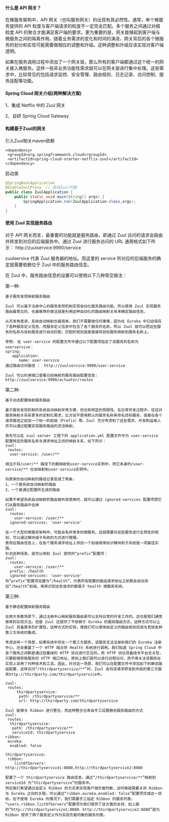 #### 什么是 API 网关？

在微服务架构中，API 网关（也叫服务网关）的出现有其必然性。通常，单个微服务提供的 API 粒度与客户端请求的粒度不一定完全匹配。多个服务之间通过对细粒度 API 的聚合才能满足客户端的要求。更为重要的是，网关能够起到客户端与微服务之间的隔离作用。随着业务需求的变化和时间的演进，网关背后的各个微服务的划分和实现可能需要做相应的调整和升级。这种调整和升级应该实现对客户端透明。

如果在服务调用过程中添加了一个网关层，那么所有的客户端都通过这个统一的网关接入微服务。这样一些非业务功能性需求就可以在网关层进行集中处理。这些需求中，比较常见的包括请求监控、安全管理、路由规则、日志记录、访问控制、服务适配等功能。

#### Spring Cloud 网关介绍(两种解决方案)

1、集成 Netflix 中的 Zuul 网关

2、自研 Spring Cloud Gateway

#### 构建基于Zuul的网关

引入Zuul相关maven依赖
```
<dependency>
 <groupId>org.springframework.cloud</groupId>
 <artifactId>spring-cloud-starter-netflix-zuul</artifactId>
</dependency>
```

启动类
```java
@SpringBootApplication
@EnableZuulProxy  // 启动Zuul代理
public class ZuulApplication {
    public static void main(String[] args) {
        SpringApplication.run(ZuulApplication.class,args);
    }
}
```

#### 使用 Zuul 实现服务路由

对于 API 网关而言，最重要的功能就是服务路由，即通过 Zuul 访问的请求会路由并转发到对应的后端服务中。通过 Zuul 进行服务访问的 URL 通用格式如下所示：
http://zuulservice:9990/service

zuulservice 代表 Zuul 服务器的地址。而这里的 service 所对应的后端服务的确定就需要依赖位于 Zuul 中的服务路由信息。

在 Zuul 中，服务路由信息的设置可以使用以下几种常见做法：

第一种:
```
基于服务发现映射服务路由

Zuul 可以基于注册中心的服务发现机制实现自动化服务路由功能，所以使用 Zuul 实现服务路由最常见的、也最推荐的做法就是利用这种自动化的路由映射关系来确定路由信息。

从开发角度讲，系统自动映射也最简单，我们不需要做任何事情，因为在 Eureka 中已经保存了各种服务定义信息，而服务定义信息中包含了各个服务的名称，所以 Zuul 就可以把这些服务的名称与目标服务进行自动匹配，匹配的规则就是直接将目标服务映射到服务名称上。

举例: 在 user-service 的配置文件中通过以下配置项指定了该服务的名称为 userservice：
spring:
   application:
      name: user-service
通过路由访问路径 :  http://zuulservice:9990/user-service

Zuul 可以利用端口查看已经映射的服务路由配置信息:  http://zuulservice:9990/actuator/routes

```

第二种:
```
基于动态配置映射服务路由

基于服务发现机制的系统自动映射非常方便，但也有明显的局限性。在日常开发过程中，往往对服务映射关系有更多的定制化需求，比方说不使用默认的服务名称来命名目标服务，或者在各个请求路径之前加一个统一的前缀（Prefix）等。Zuul 充分考虑到了这些需求，开发和运维人员可以通过配置实现服务路由的灵活映射。

首先可以在 zuul-server 工程下的 application.yml 配置文件中为 user-service 配置特定的服务名称与请求地址之间的映射关系，如下所示：
zuul:
 routes:
  user-service: /user/**

相当于将/user/** 路径下的都映射到user-service实例中，而它本身的/user-service/** 也会映射到user-service实例中。

将原来的自动映射的路径记录变成了两条:
1、一个是系统自动映射的路由
2、一个是通过配置所生成的路由

如果不希望系统自动映射的路由被外部使用时，就可以通过 ignored-services 配置项把它们从服务路由中去掉
zuul:
  routes:
    user-service: /user/**
  ignored-services: 'user-service'

在一个大型的微服务架构中，可能会有非常多的微服务。这就需要对这些服务进行全局性的规划，可以通过模块或子系统的方式进行管理。
表现在路由信息上，在各个服务请求地址上添加一个前缀用来标识模块和子系统是一项最佳实践。
针对这种场景，就可以用到 Zuul 提供的“prefix”配置项：
zuul:
  routes:
    user-service: /user/**
  prefix: /health
  ignored-services: 'user-service'
将“prefix”配置项设置为“/health”，代表所有配置的路由请求地址之前都会自动添加“/health”前缀，用来识别这些请求的都属于 health 微服务系统。
```

第三种:
```
基于静态配置映射服务路由

在绝大多数场景下，通过注册中心映射服务路由是可以支持日常的开发工作的。这也是我们通常推荐的实现方法。但是 Zuul 还提供了不依赖于 Eureka 的服务路由方式，这种方式可以让 Zuul 具备更多的扩展性。这种方式的实现，使我们可以使用自定义的路由规则完成与其他各种第三方系统的集成。

考虑这样一个场景，如果系统中存在一个第三方服务，该服务无法注册到我们的 Eureka 注册中心，还会暴露了一个 HTTP 端点供 Health 系统进行调用。我们知道 Spring Cloud 中各个服务之间都是通过轻量级的 HTTP 协议进行交互的。而 HTTP 协议具备技术平台无关性，只要能够获取服务的 HTTP 端口地址，原则上我们就可以进行远程访问，而不用关注该服务在实现上采用了何种技术和工具。因此，针对这一场景，我们可以在配置文件中添加如下的静态路由配置，这样访问“/thirdpartyservice/**”时，Zuul 会将该请求转发到外部的第三方服务http://thirdparty.com/thirdpartyservice中。

zuul:
 routes:
     thirdpartyservice:
      path: /thirdpartyservice/**
      url: http://thirdparty.com/thirdpartyservice

Zuul 能够与 Ribbon 进行整合，而这种整合也来自手工设置静态服务路由的方式
zuul:
 routes:
  thirdpartyservice:
   path: /thirdpartyservice/**
   serviceId: thirdpartyservice
ribbon:
 eureka:
  enabled: false

thirdpartyservice:
 ribbon:
	listOfServers: http://thirdpartyservice1:8080,http://thirdpartyservice2:8080

配置了一个 thirdpartyservice 路由信息，通过“/thirdpartyservice/**”映射到 serviceId 为“thirdpartyservice”的服务中。
然后我们希望通过自定义 Ribbon 的方式来实现客户端负载均衡，这时候就需要关闭 Ribbon 与 Eureka 之间的关联。可以通过“ribbon.eureka.enabled: false”配置项完成这一目标。在不使用 Eureka 的情况下，我们需要手工指定 Ribbon 的服务列表。
“users.ribbon.listOfServers”配置项为我们提供了这方面的支持，如上面的“http://thirdpartyservice1:8080，http://thirdpartyservice2:8080”就为 Ribbon 提供了两个服务定义作为实现负载均衡的服务列表。

```














